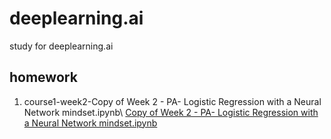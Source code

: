 # deeplearning.ai
study for deeplearning.ai

## homework

1. course1-week2-Copy of Week 2 - PA- Logistic Regression with a Neural Network mindset.ipynb\ 
[Copy of Week 2 - PA- Logistic Regression with a Neural Network mindset.ipynb](https://colab.research.google.com/drive/1ZqIj98XZVGdTgZQi-Sw-99QO2DSl4lj1#scrollTo=JBmZO_UBSl_H)

